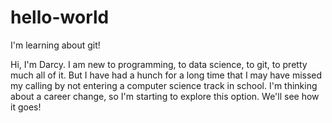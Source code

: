 # hello-world
I'm learning about git!

Hi, I'm Darcy. I am new to programming, to data science, to git, to pretty much all of it. But I have had a hunch for a long time that I may have missed my calling by not entering a computer science track in school. I'm thinking about a career change, so I'm starting to explore this option. We'll see how it goes!
